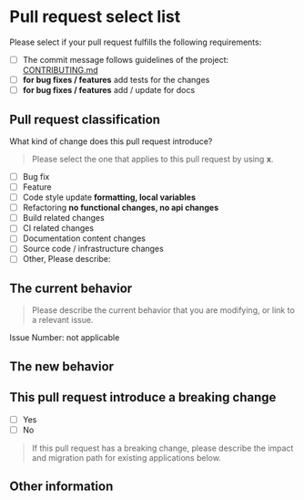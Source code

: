 # Pull request select list

Please select if your pull request fulfills the following requirements:

- [ ] The commit message follows guidelines of the project: [CONTRIBUTING.md](../CONTRIBUTING.md)
- [ ] **for bug fixes / features** add tests for the changes
- [ ] **for bug fixes / features** add / update for docs

## Pull request classification

What kind of change does this pull request introduce?

> Please select the one that applies to this pull request by using **x**.

- [ ] Bug fix
- [ ] Feature
- [ ] Code style update **formatting, local variables**
- [ ] Refactoring **no functional changes, no api changes**
- [ ] Build related changes
- [ ] CI related changes
- [ ] Documentation content changes
- [ ] Source code / infrastructure changes
- [ ] Other, Please describe:

## The current behavior

> Please describe the current behavior that you are modifying,
> or link to a relevant issue.

Issue Number: not applicable

## The new behavior

## This pull request introduce a breaking change

- [ ] Yes
- [ ] No

> If this pull request has a breaking change,
> please describe the impact and migration path for existing applications below.

## Other information
